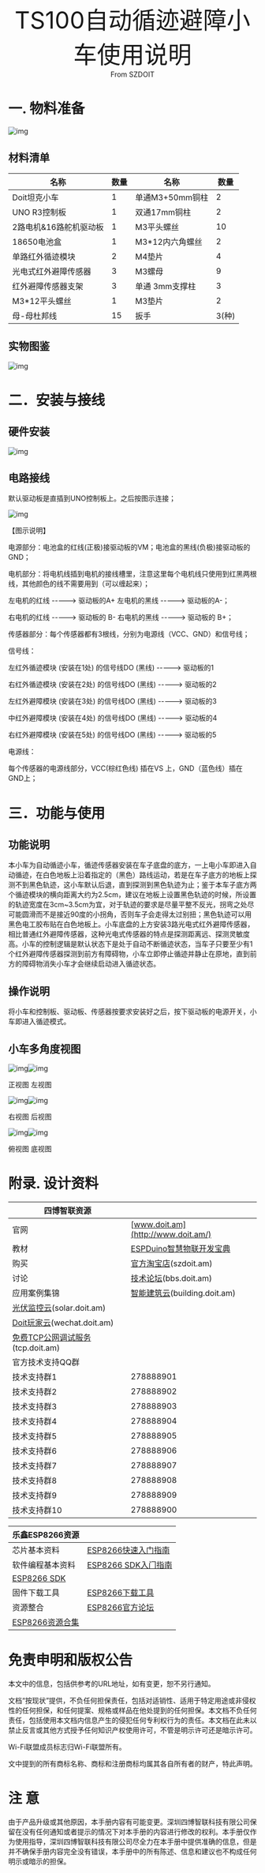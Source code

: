 <center><font size=10> TS100自动循迹避障小车使用说明 </center></font>
<center> From SZDOIT</center>



# 一.  物料准备

![img](https://github.com/SmartArduino/zhdocs/raw/master/zhSmartCAR/TS_Series/TS100AvoidanceObstacle/wps1.jpg)

## 材料清单

| 名称                   | 数量 | 名称            | 数量  |
| ---------------------- | ---- | --------------- | ----- |
| Doit坦克小车           | 1    | 单通M3+50mm铜柱 | 2     |
| UNO R3控制板           | 1    | 双通17mm铜柱    | 2     |
| 2路电机&16路舵机驱动板 | 1    | M3平头螺丝      | 10    |
| 18650电池盒            | 1    | M3*12内六角螺丝 | 2     |
| 单路红外循迹模块       | 2    | M4垫片          | 4     |
| 光电式红外避障传感器   | 3    | M3螺母          | 9     |
| 红外避障传感器支架     | 3    | 单通 3mm支撑柱  | 3     |
| M3*12平头螺丝          | 1    | M3垫片          | 2     |
| 母-母杜邦线            | 15   | 扳手            | 3(种) |

## 实物图鉴

![img](https://github.com/SmartArduino/zhdocs/raw/master/zhSmartCAR/TS_Series/TS100AvoidanceObstacle/wps2.jpg) 

# 二．安装与接线

## 硬件安装

![img](https://github.com/SmartArduino/zhdocs/raw/master/zhSmartCAR/TS_Series/TS100AvoidanceObstacle/wps3.png) 

## 电路接线

  默认驱动板是直插到UNO控制板上。之后按图示连接；

![img](https://github.com/SmartArduino/zhdocs/raw/master/zhSmartCAR/TS_Series/TS100AvoidanceObstacle/wps4.png) 

【图示说明】

电源部分：电池盒的红线(正极)接驱动板的VM；电池盒的黑线(负极)接驱动板的GND；

电机部分：将电机线插到电机的接线槽里，注意这里每个电机线只使用到红黑两根线，其他颜色的线不需要用到（可以缠起来）；

左电机的红线  ----->  驱动板的A+   左电机的黑线  ----->  驱动板的A-；

右电机的红线  ----->  驱动板的 B-   右电机的黑线  ----->  驱动板的 B+；

传感器部分：每个传感器都有3根线，分别为电源线（VCC、GND）和信号线；

信号线：

左红外循迹模块 (安装在1处) 的信号线DO (黑线) ----->  驱动板的1

右红外循迹模块 (安装在2处) 的信号线DO (黑线) ----->  驱动板的2

左红外避障模块 (安装在3处) 的信号线DO (黑线) ----->  驱动板的3

中红外避障模块 (安装在4处) 的信号线DO (黑线) ----->  驱动板的4

右红外避障模块 (安装在5处) 的信号线DO (黑线) ----->  驱动板的5

电源线：

每个传感器的电源线部分，VCC(棕红色线) 插在VS 上，GND（蓝色线）插在 GND上；

# 三．功能与使用

## 功能说明

本小车为自动循迹小车，循迹传感器安装在车子底盘的底方，一上电小车即进入自动循迹，在白色地板上沿着指定的（黑色）路线运动，若是在车子底方的地板上探测不到黑色轨迹，这小车默认后退，直到探测到黑色轨迹为止；鉴于本车子底方两个循迹模块的横向距离大约为2.5cm，建议在地板上设置黑色轨迹的时候，所设置的轨迹宽度在3cm~3.5cm为宜，对于轨迹的要求是尽量平整不反光，拐弯之处尽可能圆滑而不是接近90度的小拐角，否则车子会走得太过别扭；黑色轨迹可以用黑色电工胶布贴在白色地板上。小车底盘的上方安装3路光电式红外避障传感器，相比普通红外避障传感器，这种光电式传感器的特点是探测距离远、探测灵敏度高。小车的控制逻辑是默认状态下是处于自动不断循迹状态，当车子只要至少有1个红外避障传感器探测到前方有障碍物，小车立即停止循迹并静止在原地，直到前方的障碍物消失小车才会继续启动进入循迹状态。

## 操作说明

将小车和控制板、驱动板、传感器按要求安装好之后，按下驱动板的电源开关，小车即进入循迹模式。

## 小车多角度视图

![img](https://github.com/SmartArduino/zhdocs/raw/master/zhSmartCAR/TS_Series/TS100AvoidanceObstacle/wps5.png)![img](https://github.com/SmartArduino/zhdocs/raw/master/zhSmartCAR/TS_Series/TS100AvoidanceObstacle/wps6.png) 

正视图                                               左视图

![img](https://github.com/SmartArduino/zhdocs/raw/master/zhSmartCAR/TS_Series/TS100AvoidanceObstacle/wps7.png)![img](https://github.com/SmartArduino/zhdocs/raw/master/zhSmartCAR/TS_Series/TS100AvoidanceObstacle/wps8.png) 

右视图                                         后视图

![img](https://github.com/SmartArduino/zhdocs/raw/master/zhSmartCAR/TS_Series/TS100AvoidanceObstacle/wps9.png)![img](https://github.com/SmartArduino/zhdocs/raw/master/zhSmartCAR/TS_Series/TS100AvoidanceObstacle/wps10.png) 

俯视图                                     底视图

# 附录. 设计资料

| 四博智联资源                                           |                                                              |
| ------------------------------------------------------ | ------------------------------------------------------------ |
| 官网                                                   | [www.doit.am](http://www.doit.am/)                           |
| 教材                                                   | [ESPDuino智慧物联开发宝典](https://item.taobao.com/item.htm?spm=a1z10.3-c.w4002-7420449993.9.Bgp1Ll&id=520583000610) |
| 购买                                                   | [官方淘宝店](https://szdoit.taobao.com/)(szdoit.am)          |
| 讨论                                                   | [技术论坛](http://bbs.doit.am/forum.php)(bbs.doit.am)        |
| 应用案例集锦                                           | [智能建筑云](http://building.doit.am)(building.doit.am)      |
| [光伏监控云](http://solar.doit.am)(solar.doit.am)      |                                                              |
| [Doit玩家云](http://wechat.doit.am)(wechat.doit.am)    |                                                              |
| [免费TCP公网调试服务](http://tcp.doit.am)(tcp.doit.am) |                                                              |
| 官方技术支持QQ群                                       |                                                              |
| 技术支持群1                                            | 278888901                                                    |
| 技术支持群2                                            | 278888902                                                    |
| 技术支持群3                                            | 278888903                                                    |
| 技术支持群4                                            | 278888904                                                    |
| 技术支持群5                                            | 278888905                                                    |
| 技术支持群6                                            | 278888906                                                    |
| 技术支持群7                                            | 278888907                                                    |
| 技术支持群8                                            | 278888908                                                    |
| 技术支持群9                                            | 278888909                                                    |
| 技术支持群10                                           | 278888900                                                    |

| 乐鑫ESP8266资源                                              |                                                              |
| ------------------------------------------------------------ | ------------------------------------------------------------ |
| 芯片基本资料                                                 | [ESP8266快速入门指南](http://espressif.com/sites/default/files/documentation/esp8266_quick_start_guide_cn.pdf) |
| 软件编程基本资料                                             | [ESP8266 SDK⼊⻔指南](http://espressif.com/sites/default/files/documentation/2a-esp8266-sdk_getting_started_guide_cn.pdf) |
| [ESP8266 SDK](http://www.espressif.com/zh-hans/support/download/sdks-demos?keys=&field_type_tid[]=14) |                                                              |
| 固件下载工具                                                 | [ESP8266下载⼯具](http://www.espressif.com/zh-hans/support/download/other-tools?keys=&field_type_tid[]=14) |
| 资源整合                                                     | [ESP8266官⽅论坛](http://bbs.espressif.com/)                 |
| [ESP8266资源合集](http://www.espressif.com/zh-hans/products/hardware/esp8266ex/resources) |                                                              |

# 免责申明和版权公告

本文中的信息，包括供参考的URL地址，如有变更，恕不另行通知。 

文档“按现状”提供，不负任何担保责任，包括对适销性、适用于特定用途或非侵权性的任何担保，和任何提案、规格或样品在他处提到的任何担保。本文档不负任何责任，包括使用本文档内信息产生的侵犯任何专利权行为的责任。本文档在此未以禁止反言或其他方式授予任何知识产权使用许可，不管是明示许可还是暗示许可。 

Wi-Fi联盟成员标志归Wi-Fi联盟所有。

文中提到的所有商标名称、商标和注册商标均属其各自所有者的财产，特此声明。 

# 注 意

由于产品升级或其他原因，本手册内容有可能变更。深圳四博智联科技有限公司保留在没有任何通知或者提示的情况下对本手册的内容进行修改的权利。本手册仅作为使用指导，深圳四博智联科技有限公司尽全力在本手册中提供准确的信息，但是并不确保手册内容完全没有错误，本手册中的所有陈述、信息和建议也不构成任何明示或暗示的担保。
